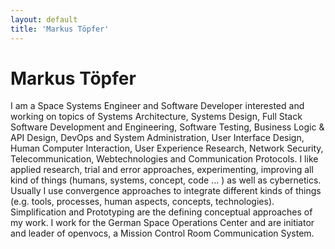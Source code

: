```yaml
---
layout: default
title: 'Markus Töpfer'
---
```


# Markus Töpfer

I am a Space Systems Engineer and Software Developer interested and working on topics of Systems Architecture, Systems Design, Full Stack Software Development and Engineering, Software Testing, Business Logic & API Design, DevOps and System Administration, User Interface Design, Human Computer Interaction, User Experience Research, Network Security, Telecommunication, Webtechnologies and Communication Protocols.
I like applied research, trial and error approaches, experimenting, improving all kind of things (humans, systems, concept, code ... ) as well as cybernetics. Usually I use convergence approaches to integrate different kinds of things (e.g. tools, processes, human aspects, concepts, technologies). Simplification and Prototyping are the defining conceptual approaches of my work.
I work for the German Space Operations Center and are initiator and leader of openvocs, a Mission Control Room Communication System.